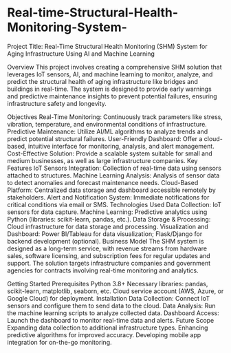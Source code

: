 # Real-time-Structural-Health-Monitoring-System-
Project Title: Real-Time Structural Health Monitoring (SHM) System for Aging Infrastructure Using AI and Machine Learning

Overview
This project involves creating a comprehensive SHM solution that leverages IoT sensors, AI, and machine learning to monitor, analyze, and predict the structural health of aging infrastructure like bridges and buildings in real-time. The system is designed to provide early warnings and predictive maintenance insights to prevent potential failures, ensuring infrastructure safety and longevity.

Objectives
Real-Time Monitoring: Continuously track parameters like stress, vibration, temperature, and environmental conditions of infrastructure.
Predictive Maintenance: Utilize AI/ML algorithms to analyze trends and predict potential structural failures.
User-Friendly Dashboard: Offer a cloud-based, intuitive interface for monitoring, analysis, and alert management.
Cost-Effective Solution: Provide a scalable system suitable for small and medium businesses, as well as large infrastructure companies.
Key Features
IoT Sensors Integration: Collection of real-time data using sensors attached to structures.
Machine Learning Analysis: Analysis of sensor data to detect anomalies and forecast maintenance needs.
Cloud-Based Platform: Centralized data storage and dashboard accessible remotely by stakeholders.
Alert and Notification System: Immediate notifications for critical conditions via email or SMS.
Technologies Used
Data Collection: IoT sensors for data capture.
Machine Learning: Predictive analytics using Python (libraries: scikit-learn, pandas, etc.).
Data Storage & Processing: Cloud infrastructure for data storage and processing.
Visualization and Dashboard: Power BI/Tableau for data visualization; Flask/Django for backend development (optional).
Business Model
The SHM system is designed as a long-term service, with revenue streams from hardware sales, software licensing, and subscription fees for regular updates and support. The solution targets infrastructure companies and government agencies for contracts involving real-time monitoring and analytics.

Getting Started
Prerequisites
Python 3.8+
Necessary libraries: pandas, scikit-learn, matplotlib, seaborn, etc.
Cloud service account (AWS, Azure, or Google Cloud) for deployment.
Installation
Data Collection: Connect IoT sensors and configure them to send data to the cloud.
Data Analysis: Run the machine learning scripts to analyze collected data.
Dashboard Access: Launch the dashboard to monitor real-time data and alerts.
Future Scope
Expanding data collection to additional infrastructure types.
Enhancing predictive algorithms for improved accuracy.
Developing mobile app integration for on-the-go monitoring.
